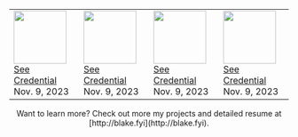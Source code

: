 <table align="center">
<tr>
<td>
    <image src="https://images.credly.com/size/340x340/images/024d0122-724d-4c5a-bd83-cfe3c4b7a073/image.png" height="95"><br/>
    <a href="https://www.credly.com/badges/67cefb2d-bc8b-4766-8989-f20f6db18842/public_url" target="_blank">See Credential</a><br/>
    Nov. 9, 2023
</td>

<td>
    <image src="https://images.credly.com/size/340x340/images/34880f37-8ec8-4542-a78a-73ba6647208e/image.png" height="95"><br/>
    <a href="https://www.credly.com/badges/70ff55de-ca0e-4530-8d2e-81725d7dccb0/public_url" target="_blank">See Credential</a><br/>
    Nov. 9, 2023
</td>

<td>
    <image src="https://images.credly.com/size/340x340/images/c9ed294b-f8ac-48fa-a8c3-96dab1f110f2/image.png" height="95"><br/>
    <a href="https://www.credly.com/badges/30ac7a4b-bf9d-4c2a-8c30-8d716f7d3373/public_url" target="_blank">See Credential</a><br/>
    Nov. 9, 2023
</td>

<td>
    <image src="https://images.credly.com/size/340x340/images/89efc3e7-842b-4790-b09b-9ea5efc71ec3/image.png" height="95"><br/>
    <a href="https://www.credly.com/badges/de80f732-4278-4a51-8bff-046fe37f8898/public_url" target="_blank">See Credential</a><br/>
    Nov. 9, 2023
</td>
</tr>
</table>

<p align="center">
Want to learn more? Check out more my projects and detailed resume at [http://blake.fyi](http://blake.fyi).
</p>
